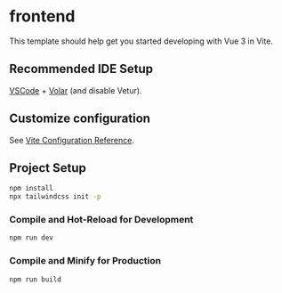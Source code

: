 # frontend

This template should help get you started developing with Vue 3 in Vite.

## Recommended IDE Setup

[VSCode](https://code.visualstudio.com/) + [Volar](https://marketplace.visualstudio.com/items?itemName=Vue.volar) (and
disable Vetur).

## Customize configuration

See [Vite Configuration Reference](https://vitejs.dev/config/).

## Project Setup

```sh
npm install
npx tailwindcss init -p
```

### Compile and Hot-Reload for Development

```sh
npm run dev
```

### Compile and Minify for Production

```sh
npm run build
```
